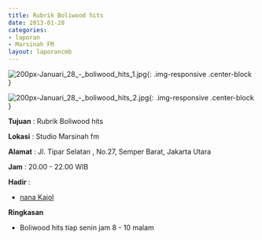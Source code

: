 ```yaml
---
title: Rubrik Boliwood hits
date: 2013-01-28
categories:
- laporan
- Marsinah FM
layout: laporancmb
---
```



![200px-Januari_28_-_boliwood_hits_1.jpg](/uploads/200px-Januari_28_-_boliwood_hits_1.jpg){: .img-responsive .center-block }

![200px-Januari_28_-_boliwood_hits_2.jpg](/uploads/200px-Januari_28_-_boliwood_hits_2.jpg){: .img-responsive .center-block }


**Tujuan** : Rubrik Boliwood hits 

**Lokasi** : Studio Marsinah fm 

**Alamat** : Jl. Tipar Selatan , No.27, Semper Barat, Jakarta Utara 

**Jam** : 20.00 - 22.00 WIB 

**Hadir** :
* [nana Kajol](http://wiki.ciptamedia.org/wiki/nana_Kajol)

**Ringkasan**  
* Boliwood hits tiap senin jam 8 - 10 malam
